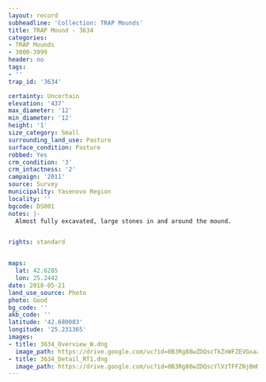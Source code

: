 ```yaml
---
layout: record
subheadline: 'Collection: TRAP Mounds'
title: TRAP Mound - 3634
categories:
- TRAP Mounds
- 3000-3999
header: no
tags:
- ''
trap_id: '3634'

certainty: Uncertain
elevation: '437'
max_diameter: '12'
min_diameter: '12'
height: '1'
size_category: Small
surrounding_land_use: Pasture
surface_condition: Pasture
robbed: Yes
crm_condition: '3'
crm_intactness: '2'
campaign: '2011'
source: Survey
municipality: Yasenovo Region
locality: ''
bgcode: DS001
notes: |-
  Almost fully excavated, large stones in and around the mound.


rights: standard


maps:
  lat: 42.6285
  lon: 25.2442
date: 2018-05-21
land_use_source: Photo
photo: Good
bg_code: ''
akb_code: ''
latitude: '42.680083'
longitude: '25.231365'
images:
- title: 3634_Overview_W.dng
  image_path: https://drive.google.com/uc?id=0B3Rg88wZDQscTkZnWFZEVGxaamc
- title: 3634_Detail_RT1.dng
  image_path: https://drive.google.com/uc?id=0B3Rg88wZDQscYlVzTFFZNjBmM28
---
```

